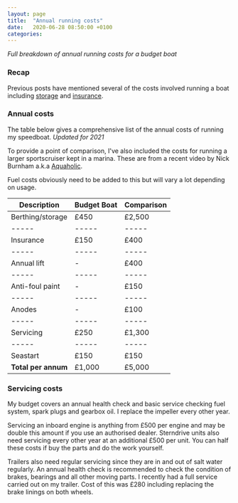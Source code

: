 ```yaml
---
layout: page
title:  "Annual running costs"
date:   2020-06-28 08:50:00 +0100
categories:
---
```

*Full breakdown of annual running costs for a budget boat*

### Recap
Previous posts have mentioned several of the costs involved running a boat including [storage]({{site.baseurl}}/Boat-storage) and [insurance]({{site.baseurl}}/Boat-insurance).

### Annual costs
The table below gives a comprehensive list of the annual costs of running my speedboat. *Updated for 2021*

To provide a point of comparison, I've also included the costs for running a larger sportscruiser kept in a marina. These are from a recent video by Nick Burnham a.k.a [Aquaholic](https://www.youtube.com/watch?v=YQ8kxp_I7o0).

Fuel costs obviously need to be added to this but will vary a lot depending on usage.

| Description | Budget Boat | Comparison |
| ----- | ----- | ----- |
| Berthing/storage | £450 | £2,500 |
| ----- | ----- | ----- |
| Insurance | £150 | £400 |
| ----- | ----- | ----- |
| Annual lift | - | £400 |
| ----- | ----- | ----- |
| Anti-foul paint | - | £150 |
| ----- | ----- | ----- |
| Anodes | - | £100 |
| ----- | ----- | ----- |
| Servicing | £250 | £1,300 |
| ----- | ----- | ----- |
| Seastart | £150 | £150 |
| **Total per annum** | £1,000 | £5,000 |

### Servicing costs
My budget covers an annual health check and basic service checking fuel system, spark plugs and gearbox oil. I replace the impeller every other year.

Servicing an inboard engine is anything from £500 per engine and may be double this amount if you use an authorised dealer. Sterndrive units also need servicing every other year at an additional £500 per unit. You can half these costs if buy the parts and do the work yourself.

Trailers also need regular servicing since they are in and out of salt water regularly. An annual health check is recommended to check the condition of brakes, bearings and all other moving parts. I recently had a full service carried out on my trailer. Cost of this was £280 including replacing the brake linings on both wheels.
